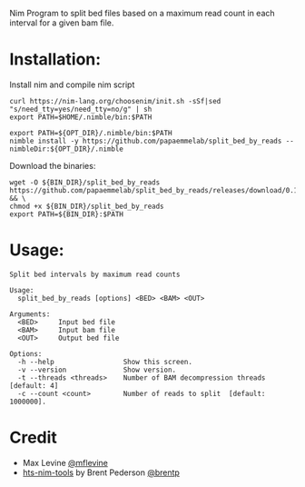 Nim Program to split bed files based on a maximum read count in each interval for a given bam file.

# Installation:

Install nim and compile nim script

```
curl https://nim-lang.org/choosenim/init.sh -sSf|sed "s/need_tty=yes/need_tty=no/g" | sh
export PATH=$HOME/.nimble/bin:$PATH

export PATH=${OPT_DIR}/.nimble/bin:$PATH
nimble install -y https://github.com/papaemmelab/split_bed_by_reads --nimbleDir:${OPT_DIR}/.nimble
```

Download the binaries:

```
wget -O ${BIN_DIR}/split_bed_by_reads https://github.com/papaemmelab/split_bed_by_reads/releases/download/0.1.0/split_bed_by_reads && \
chmod +x ${BIN_DIR}/split_bed_by_reads
export PATH=${BIN_DIR}:$PATH
```

# Usage:

```
Split bed intervals by maximum read counts

Usage:
  split_bed_by_reads [options] <BED> <BAM> <OUT>

Arguments:
  <BED>     Input bed file
  <BAM>     Input bam file
  <OUT>     Output bed file

Options:
  -h --help                 Show this screen.
  -v --version              Show version.
  -t --threads <threads>    Number of BAM decompression threads [default: 4]
  -c --count <count>        Number of reads to split  [default: 1000000].
```




# Credit
* Max Levine [@mflevine](https://github.com/mflevine)
* [hts-nim-tools](https://github.com/brentp/hts-nim-tools) by Brent Pederson [@brentp](https://github.com/brentp)
